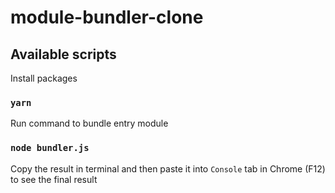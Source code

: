 # module-bundler-clone

## Available scripts

Install packages
### `yarn`

Run command to bundle entry module
### `node bundler.js`

Copy the result in terminal and then paste it into `Console` tab in Chrome (F12) to see the final result
